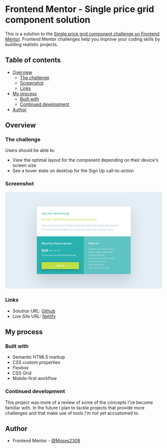 # Frontend Mentor - Single price grid component solution

This is a solution to the [Single price grid component challenge on Frontend Mentor](https://www.frontendmentor.io/challenges/single-price-grid-component-5ce41129d0ff452fec5abbbc). Frontend Mentor challenges help you improve your coding skills by building realistic projects.

## Table of contents

- [Overview](#overview)
  - [The challenge](#the-challenge)
  - [Screenshot](#screenshot)
  - [Links](#links)
- [My process](#my-process)
  - [Built with](#built-with)
  - [Continued development](#continued-development)
- [Author](#author)

## Overview

### The challenge

Users should be able to:

- View the optimal layout for the component depending on their device's screen size
- See a hover state on desktop for the Sign Up call-to-action

### Screenshot

![](./images/Screenshot%202023-09-13%20at%2010.04.45%20AM.png)

### Links

- Solution URL: [Github](https://github.com/Moses2308/single-price-component)
- Live Site URL: [Netlify](https://keen-peony-d12084.netlify.app/)

## My process

### Built with

- Semantic HTML5 markup
- CSS custom properties
- Flexbox
- CSS Grid
- Mobile-first workflow

### Continued development

This project was more of a review of some of the concepts I've become familiar with.
In the future I plan to tackle projects that provide more challenges and that make use of tools I'm not yet accustomed to.

## Author

- Frontend Mentor - [@Moses2308](https://www.frontendmentor.io/profile/Moses2308)
